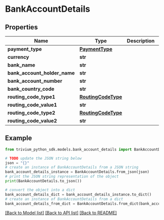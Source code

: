 # BankAccountDetails


## Properties

Name | Type | Description | Notes
------------ | ------------- | ------------- | -------------
**payment_type** | [**PaymentType**](PaymentType.md) |  | 
**currency** | **str** |  | 
**bank_name** | **str** |  | 
**bank_account_holder_name** | **str** |  | 
**bank_account_number** | **str** |  | 
**bank_country_code** | **str** |  | 
**routing_code_type1** | [**RoutingCodeType**](RoutingCodeType.md) |  | [optional] 
**routing_code_value1** | **str** |  | [optional] 
**routing_code_type2** | [**RoutingCodeType**](RoutingCodeType.md) |  | [optional] 
**routing_code_value2** | **str** |  | [optional] 

## Example

```python
from trivium_python_sdk.models.bank_account_details import BankAccountDetails

# TODO update the JSON string below
json = "{}"
# create an instance of BankAccountDetails from a JSON string
bank_account_details_instance = BankAccountDetails.from_json(json)
# print the JSON string representation of the object
print(BankAccountDetails.to_json())

# convert the object into a dict
bank_account_details_dict = bank_account_details_instance.to_dict()
# create an instance of BankAccountDetails from a dict
bank_account_details_from_dict = BankAccountDetails.from_dict(bank_account_details_dict)
```
[[Back to Model list]](../README.md#documentation-for-models) [[Back to API list]](../README.md#documentation-for-api-endpoints) [[Back to README]](../README.md)


